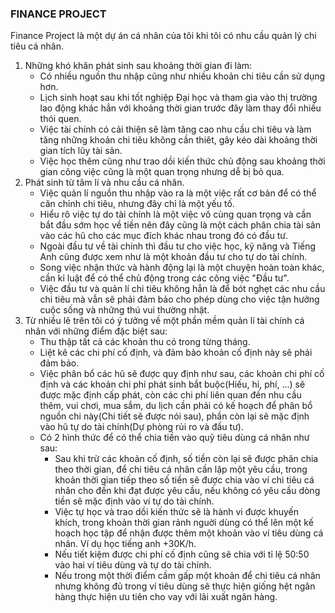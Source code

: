 ### FINANCE PROJECT

Finance Project là một dự án cá nhân của tôi khi tôi có nhu cầu quản lý chi tiêu cá nhân.

1. Những khó khăn phát sinh sau khoảng thời gian đi làm:
   * Có nhiều nguồn thu nhập cũng như nhiều khoản chi tiêu cần sử dụng hơn.
   * Lịch sinh hoạt sau khi tốt nghiệp Đại học và tham gia vào thị trường lao động khác hẳn với khoảng thời gian trước đây làm thay đổi nhiều thói quen.
   * Việc tài chính có cải thiện sẽ làm tăng cao nhu cầu chi tiêu và làm tăng những khoản chi tiêu không cần thiêt, gây kéo dài khoảng thời gian tích lũy tài sản.
   * Việc học thêm cũng như trao dồi kiến thức chủ động sau khoảng thời gian công việc cũng là một quan trọng nhưng dễ bị bỏ qua.
2. Phát sinh từ tâm lí và nhu cầu cá nhân.
   * Việc quản lí nguồn thu nhập vào ra là một việc rất cơ bản để có thể căn chỉnh chi tiêu, nhưng đây chỉ là một yếu tố.
   * Hiểu rõ việc tự do tài chính là một việc vô cùng quan trọng và cần bắt đầu sớm học về tiền nên đây cũng là một cách phân chia tài sản vào các hũ cho các mục đích khác nhau trong đó có đầu tư.
   * Ngoài đầu tư về tài chính thì đầu tư cho việc học, kỹ năng và Tiếng Anh cũng được xem như là một khoản đầu tư cho tự do tài chính.
   * Song việc nhận thức và hành động lại là một chuyện hoàn toàn khác, cần kỉ luật để có thể chủ động trong các công việc "Đầu tư".
   * Việc đầu tư và quản lí chi tiêu không hẳn là để bót nghẹt các nhu cầu chi tiêu mà vẫn sẽ phải đảm bảo cho phép dùng cho việc tận hưởng cuộc sống và những thú vui thường nhật.
3. Từ nhiều lẽ trên tôi có ý tưởng về một phần mềm quản lí tài chính cá nhân với những điểm đặc biệt sau:
   * Thu thập tất cả các khoản thu có trong từng tháng.
   * Liệt kê các chi phí cố định, và đảm bảo khoản cố định này sẽ phải đảm bảo.
   * Việc phân bổ các hũ sẽ được quy định như sau, các khoản chi phí cố định và các khoản chi phí phát sinh bắt buộc(Hiếu, hỉ, phí, ...) sẽ được mặc định cấp phát, còn các chi phí liên quan đến nhu cầu thêm, vui chơi, mua sắm, du lịch cần phải có kế hoạch để phân bổ nguồn chi này(Chi tiết sẽ được nói sau), phần còn lại sẽ mặc định vào hũ tự do tài chính(Dự phòng rủi ro và đầu tư).
   * Có 2 hình thức để có thể chia tiền vào quỹ tiêu dùng cá nhân như sau: 
     * Sau khi trừ các khoản cố định, số tiền còn lại sẽ được phân chia theo thời gian, để chi tiêu cá nhân cần lập một yêu cầu, trong khoản thời gian tiếp theo số tiền sẽ được chia vào ví chi tiêu cá nhân cho đến khi đạt được yêu cầu, nếu không có yêu cầu dòng tiền sẽ mặc định vào ví tự do tài chính.
     * Việc tự học và trao dồi kiến thức sẽ là hành vi được khuyến khích, trong khoản thời gian rảnh nguời dùng có thể lên một kế hoạch học tập để nhận được thêm một khoản vào ví tiêu dùng cá nhân. Ví dụ học tiếng anh +30K/h.
     * Nếu tiết kiệm được chi phí cố định cũng sẽ chia với tỉ lệ 50:50 vào hai ví tiêu dùng và tự do tài chính.
     * Nếu trong một thời điểm cầm gấp một khoản để chi tiêu cá nhân nhưng không đủ trong ví tiêu dùng sẽ thực hiện giống hệt ngân hàng thực hiện ưu tiên cho vay với lãi xuất ngân hàng.
     